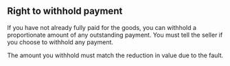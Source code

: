 ##  Right to withhold payment

If you have not already fully paid for the goods, you can withhold a
proportionate amount of any outstanding payment. You must tell the seller if
you choose to withhold any payment.

The amount you withhold must match the reduction in value due to the fault.
